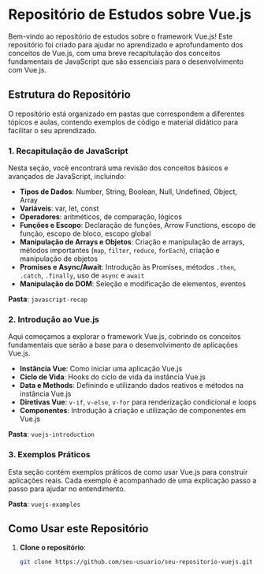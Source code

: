 # Repositório de Estudos sobre Vue.js

Bem-vindo ao repositório de estudos sobre o framework Vue.js! Este repositório foi criado para ajudar no aprendizado e aprofundamento dos conceitos de Vue.js, com uma breve recapitulação dos conceitos fundamentais de JavaScript que são essenciais para o desenvolvimento com Vue.js.

## Estrutura do Repositório

O repositório está organizado em pastas que correspondem a diferentes tópicos e aulas, contendo exemplos de código e material didático para facilitar o seu aprendizado.

### 1. **Recapitulação de JavaScript**
Nesta seção, você encontrará uma revisão dos conceitos básicos e avançados de JavaScript, incluindo:

- **Tipos de Dados**: Number, String, Boolean, Null, Undefined, Object, Array
- **Variáveis**: var, let, const
- **Operadores**: aritméticos, de comparação, lógicos
- **Funções e Escopo**: Declaração de funções, Arrow Functions, escopo de função, escopo de bloco, escopo global
- **Manipulação de Arrays e Objetos**: Criação e manipulação de arrays, métodos importantes (`map`, `filter`, `reduce`, `forEach`), criação e manipulação de objetos
- **Promises e Async/Await**: Introdução às Promises, métodos `.then`, `.catch`, `.finally`, uso de `async` e `await`
- **Manipulação do DOM**: Seleção e modificação de elementos, eventos

**Pasta**: `javascript-recap`

### 2. **Introdução ao Vue.js**
Aqui começamos a explorar o framework Vue.js, cobrindo os conceitos fundamentais que serão a base para o desenvolvimento de aplicações Vue.js.

- **Instância Vue**: Como iniciar uma aplicação Vue.js
- **Ciclo de Vida**: Hooks do ciclo de vida da instância Vue.js
- **Data e Methods**: Definindo e utilizando dados reativos e métodos na instância Vue.js
- **Diretivas Vue**: `v-if`, `v-else`, `v-for` para renderização condicional e loops
- **Componentes**: Introdução à criação e utilização de componentes em Vue.js

**Pasta**: `vuejs-introduction`

### 3. **Exemplos Práticos**
Esta seção contém exemplos práticos de como usar Vue.js para construir aplicações reais. Cada exemplo é acompanhado de uma explicação passo a passo para ajudar no entendimento.

**Pasta**: `vuejs-examples`

## Como Usar este Repositório

1. **Clone o repositório**: 
   ```bash
   git clone https://github.com/seu-usuario/seu-repositorio-vuejs.git